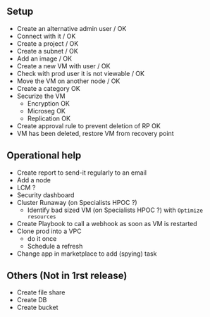 ## Setup 

- Create an alternative admin user / OK
- Connect with it / OK
- Create a project / OK
- Create a subnet / OK
- Add an image / OK
- Create a new VM with user / OK
- Check with prod user it is not viewable / OK
- Move the VM on another node / OK
- Create a category OK
- Securize the VM
	- Encryption OK
	- Microseg OK
	- Replication OK
- Create approval rule to prevent deletion of RP OK
- VM has been deleted, restore VM from recovery point

## Operational help

- Create report to send-it regularly to an email
- Add a node
- LCM ?
- Security dashboard
- Cluster Runaway (on Specialists HPOC ?)
	- Identify bad sized VM (on Specialists HPOC ?) with `Optimize resources`
- Create Playbook to call a webhook as soon as VM is restarted
- Clone prod into a VPC
	- do it once
	- Schedule a refresh 
- Change app in marketplace to add (spying) task

## Others (Not in 1rst release)
- Create file share
- Create DB
- Create bucket